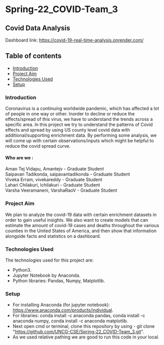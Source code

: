 # Spring-22_COVID-Team_3

## Covid Data Analysis
Dashboard link: https://covid-19-real-time-analysis.onrender.com/

## Table of contents
* [Introduction](#introduction)
* [Project Aim](#project-aim)
* [Technologies Used](#technologies-used)
* [Setup](#setup)

### Introduction

Coronavirus is a continuing worldwide pandemic, which has affected a lot of people in one way or other. Inorder to decline or reduce the effects/spread of this virus, we have to understand the trends across a specific area. In this project we try to understand the patterns of Covid effects and spread by using US county level covid data with additional/supporting enrichment data. By performing some analysis, we will come up with certain observations/inputs which might be helpful to reduce the covid spread curve. 

#### Who are we :

Aman Tej Vidapu, Amantejv - Graduate Student <br>
Saipavan Tadikonda, saipavantadikonda - Graduate Student <br>
Viveka Erram, vivekareddy - Graduate Student <br>
Lahari Chilakuri, lchilakuri - Graduate Student <br>
Varsha Veeramaneni, VarshaRaoV - Graduate Student <br>

### Project Aim
We plan to analyze the covid-19 data with certain enrichment datasets in order to gain useful insights. We also want to create models that can estimate the amount of covid-19 cases and deaths throughout the various counties in the United States of America, and then show that information alongside facts and statistics on a dashboard.

### Technologies Used
The technologies used for this project are:
* Python3.
* Jupyter Notebook by Anaconda.
* Python libraries: Pandas, Numpy, Matplotlib.

### Setup
* For installing Anaconda (for jupyter notebook): https://www.anaconda.com/products/individual.
* For libraries: conda install -c anaconda pandas, conda install -c anaconda numpy, conda install -c anaconda matplotlib.
* Next open cmd or terminal, clone this repository by using - git clone "https://github.com/UNCG-CSE/Spring-22_COVID-Team_3.git".
* As we used relative pathing we are good to run this code in your local.
